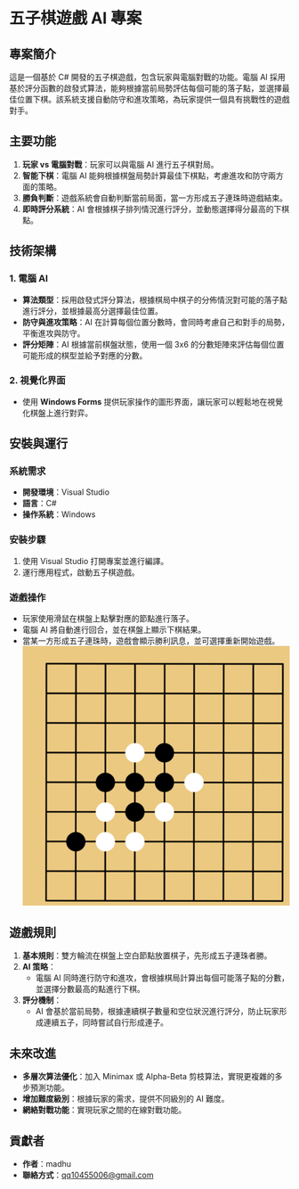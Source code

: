 ﻿# 五子棋遊戲 AI 專案

## 專案簡介

這是一個基於 C# 開發的五子棋遊戲，包含玩家與電腦對戰的功能。電腦 AI 採用基於評分函數的啟發式算法，能夠根據當前局勢評估每個可能的落子點，並選擇最佳位置下棋。該系統支援自動防守和進攻策略，為玩家提供一個具有挑戰性的遊戲對手。

## 主要功能

1. **玩家 vs 電腦對戰**：玩家可以與電腦 AI 進行五子棋對局。
2. **智能下棋**：電腦 AI 能夠根據棋盤局勢計算最佳下棋點，考慮進攻和防守兩方面的策略。
3. **勝負判斷**：遊戲系統會自動判斷當前局面，當一方形成五子連珠時遊戲結束。
4. **即時評分系統**：AI 會根據棋子排列情況進行評分，並動態選擇得分最高的下棋點。

## 技術架構

### 1. 電腦 AI
- **算法類型**：採用啟發式評分算法，根據棋局中棋子的分佈情況對可能的落子點進行評分，並根據最高分選擇最佳位置。
- **防守與進攻策略**：AI 在計算每個位置分數時，會同時考慮自己和對手的局勢，平衡進攻與防守。
- **評分矩陣**：AI 根據當前棋盤狀態，使用一個 3x6 的分數矩陣來評估每個位置可能形成的棋型並給予對應的分數。

### 2. 視覺化界面
- 使用 **Windows Forms** 提供玩家操作的圖形界面，讓玩家可以輕鬆地在視覺化棋盤上進行對弈。

## 安裝與運行

### 系統需求
- **開發環境**：Visual Studio
- **語言**：C#
- **操作系統**：Windows

### 安裝步驟
1. 使用 Visual Studio 打開專案並進行編譯。
2. 運行應用程式，啟動五子棋遊戲。

### 遊戲操作
- 玩家使用滑鼠在棋盤上點擊對應的節點進行落子。
- 電腦 AI 將自動進行回合，並在棋盤上顯示下棋結果。
- 當某一方形成五子連珠時，遊戲會顯示勝利訊息，並可選擇重新開始遊戲。
![遊戲畫面](./resources/show/2.png)

## 遊戲規則

1. **基本規則**：雙方輪流在棋盤上空白節點放置棋子，先形成五子連珠者勝。
2. **AI 策略**：
   - 電腦 AI 同時進行防守和進攻，會根據棋局計算出每個可能落子點的分數，並選擇分數最高的點進行下棋。
3. **評分機制**：
   - AI 會基於當前局勢，根據連續棋子數量和空位狀況進行評分，防止玩家形成連續五子，同時嘗試自行形成連子。

## 未來改進

- **多層次算法優化**：加入 Minimax 或 Alpha-Beta 剪枝算法，實現更複雜的多步預測功能。
- **增加難度級別**：根據玩家的需求，提供不同級別的 AI 難度。
- **網絡對戰功能**：實現玩家之間的在線對戰功能。

## 貢獻者

- **作者**：madhu
- **聯絡方式**：qq10455006@gmail.com